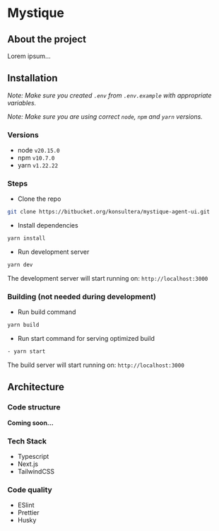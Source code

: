 # Mystique

## About the project
Lorem ipsum...

## Installation
_Note: Make sure you created `.env` from `.env.example` with appropriate variables._

_Note: Make sure you are using correct `node`, `npm` and `yarn` versions._

### Versions
- node `v20.15.0`
- npm `v10.7.0`
- yarn `v1.22.22`

### Steps
- Clone the repo
```bash
git clone https://bitbucket.org/konsultera/mystique-agent-ui.git
```

- Install dependencies
```bash
yarn install
```

- Run development server
```bash
yarn dev
```
The development server will start running on: `http://localhost:3000`

### Building (not needed during development)
- Run build command
```bash
yarn build
```

- Run start command for serving optimized build
```bash
- yarn start
```
The build server will start running on: `http://localhost:3000`

## Architecture

### Code structure
**Coming soon...**

### Tech Stack
- Typescript
- Next.js
- TailwindCSS

### Code quality
- ESlint
- Prettier
- Husky